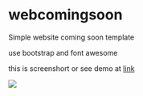 webcomingsoon
=============

Simple website coming soon template

use bootstrap and font awesome 

this is screenshort or see demo at [link](http://www.kin-exchange.com/)

![
](http://www.kin-exchange.com/webpic.png)